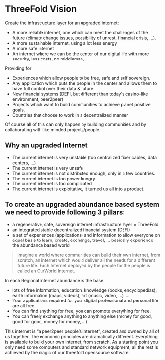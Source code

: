 # ThreeFold Vision

Create the infrastructure layer for an upgraded internet:


- A more reliable internet, one which can meet the challenges of the future 
(climate change issues, possibility of unrest, financial crisis, …). 
- A more sustainable internet, using a lot less energy
- A more safe internet
- An internet where we can be the center of our digital life with more security, less costs, no middleman, …

Providing for

- Experiences which allow people to be free, safe and self sovereign.
- Any application which puts the people in the center and allows them to have full control over their data & future.
- New financial systems (DEFI, but different than today's casino-like environment, peer2peer)
- Projects which want to build communities to achieve planet positive goals.
- Countries that choose to work in a decentralized manner

Of course all of this can only happen by building communities and by collaborating with like minded projects/people.

## Why an upgraded Internet

- The current internet is very unstable (too centralized fiber cables, data centers, …)
- The current internet is very unsafe
- The current internet is not distributed enough, only in a few countries.
- The current internet is too power hungry.
- The current internet is too complicated
- The current internet is exploitative, it turned us all into a product.


## To create an upgraded abundance based system we need to provide following 3 pillars:

- a regenerative, safe, sovereign internet infrastructure layer = ThreeFold
- an integrated stable decentralized financial system (DEFI) 
- a set of experiences (applications) and information to allow everyone on equal basis to learn, create, exchange, travel, … basically experience the abundance based world

> Imagine a world where communities can build their own internet, from scratch, an internet which would deliver all the needs for a different future life. Each Internet deployed by the people for the people is called an OurWorld Internet.

In each Regional Internet abundance is the base:

- lots of free information, education, knowledge (books, encyclopedias), earth information (maps, videos), art (music, video, …), …
- Your applications required for your digital professional and personal life are all free
- You can find anything for free, you can promote everything for free.
- You can freely exchange anything to anything else (money for good, good for good, money for money, …)

This internet is “a peer2peer people’s internet”, created and owned by all of us together. The economic principles are dramatically different. Everything is available to build your own internet, from scratch. As a starting point you only need some computers and standard network equipment, all the rest is achieved by the magic of our threefold opensource software.


